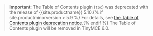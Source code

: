 > **Important**: The Table of Contents plugin (`toc`) was deprecated with the release of {{site.productname}} 5.10.{% if site.productminorversion > 5.9 %} For details, see [the Table of Contents plugin deprecation notice]({{site.baseurl}}/release-notes/release-notes510/#tableofcontentstocplugin).{% endif %} The Table of Contents plugin will be removed in TinyMCE 6.0.